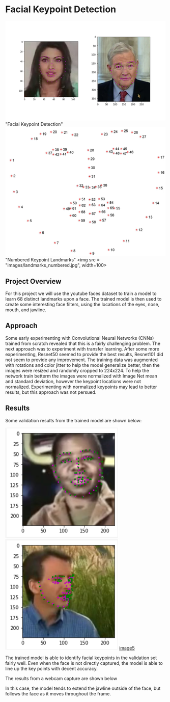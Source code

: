 # Facial Keypoint Detection

[//]: # (Image References)

![image1](images/key_pts_example.png) "Facial Keypoint Detection"
![image2](images/landmarks_numbered.jpg) "Numbered Keypoint Landmarks"
<img src = "images/landmarks_numbered.jpg", width=100>


## Project Overview
For this project we will use the youtube faces dataset to train a model to learn 68 distinct landmarks upon a face. The trained model is then used to create some interesting face filters, using the locations of the eyes, nose, mouth, and jawline. 


## Approach

Some early experimenting with Convolutional Neural Networks (CNNs) trained from scratch revealed that this is a fairly challenging problem. The next approach was to experiment with transfer learning. After some more experimenting, Resnet50 seemed to provide the best results, Resnet101 did not seem to provide any improvement. The training data was augmented with rotations and color jitter to help the model generalize better, then the images were resized and randomly cropped to 224x224. To help the network train betterm the images were normalized with Image Net mean and standard deviation, however the keypoint locations were not normalized. Experimenting with normalized keypoints may lead to better results, but this approach was not persued. 


## Results
Some validation results from the trained model are shown below:

![image3](images/keypoint_results/result_1.PNG)
![image4](images/keypoint_results/result_2.PNG)
[image5](images/keypoint_results/result_3.PNG)

The trained model is able to identify facial keypoints in the validation set fairly well. Even when the face is not directly captured, the model is able to line up the key points with decent accuracy.

The results from a webcam capture are shown below

[image6]: /images/keypoints.gif

In this case, the model tends to extend the jawline outside of the face, but follows the face as it moves throughout the frame.

